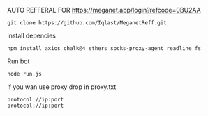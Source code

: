 AUTO REFFERAL FOR https://meganet.app/login?refcode=0BU2AA

    git clone https://github.com/Iqlast/MeganetReff.git

install depencies

    npm install axios chalk@4 ethers socks-proxy-agent readline fs

Run bot 

    node run.js

if you wan use proxy drop in proxy.txt 

    protocol://ip:port
    protocol://ip:port




